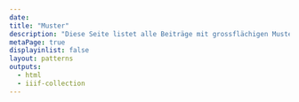 ```yaml
---
date:
title: "Muster"
description: "Diese Seite listet alle Beiträge mit grossflächigen Mustern auf."
metaPage: true
displayinlist: false
layout: patterns
outputs:
  - html
  - iiif-collection
---
```

